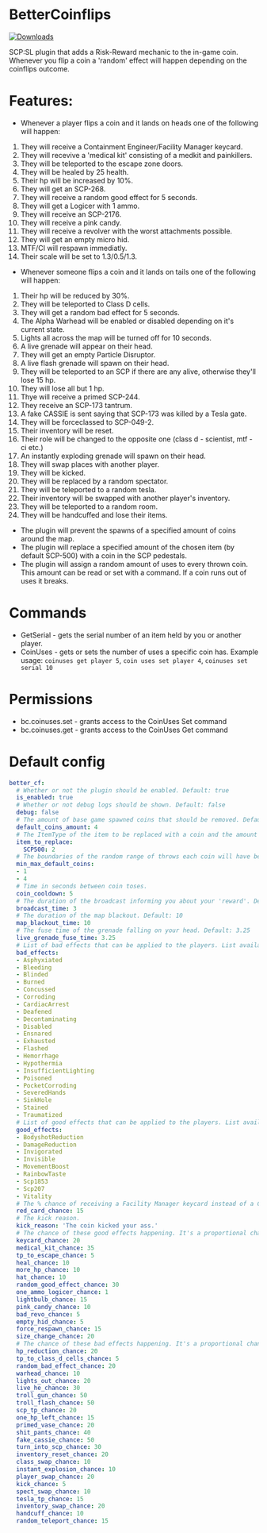 # BetterCoinflips
<a href="https://github.com/Mikihero/BetterCoinflips/releases"><img src="https://img.shields.io/github/downloads/Mikihero/BetterCoinflips/total?label=Downloads" alt="Downloads"></a>  
  
SCP:SL plugin that adds a Risk-Reward mechanic to the in-game coin. Whenever you flip a coin a 'random' effect will happen depending on the coinflips outcome.

# Features:

- Whenever a player flips a coin and it lands on heads one of the following will happen:  
 1. They will receive a Containment Engineer/Facility Manager keycard.  
 2. They will recevive a 'medical kit' consisting of a medkit and painkillers.
 3. They will be teleported to the escape zone doors.  
 4. They will be healed by 25 health.
 5. Their hp will be increased by 10%.
 6. They will get an SCP-268.
 7. They will receive a random good effect for 5 seconds.
 8. They will get a Logicer with 1 ammo.  
 9. They will receive an SCP-2176. 
 10. They will receive a pink candy. 
 11. They will receive a revolver with the worst attachments possible. 
 12. They will get an empty micro hid.
 13. MTF/CI will respawn immediatly.
 14. Their scale will be set to 1.3/0.5/1.3.

- Whenever someone flips a coin and it lands on tails one of the following will happen:  
 1. Their hp will be reduced by 30%.  
 2. They will be teleported to Class D cells.  
 3. They will get a random bad effect for 5 seconds.  
 4. The Alpha Warhead will be enabled or disabled depending on it's current state.  
 5. Lights all across the map will be turned off for 10 seconds.  
 6. A live grenade will appear on their head.
 7. They will get an empty Particle Disruptor.
 8. A live flash grenade will spawn on their head.
 9. They will be teleported to an SCP if there are any alive, otherwise they'll lose 15 hp.
 10. They will lose all but 1 hp.
 11. Thye will receive a primed SCP-244.
 12. They receive an SCP-173 tantrum.
 13. A fake CASSIE is sent saying that SCP-173 was killed by a Tesla gate.
 14. They will be forceclassed to SCP-049-2.
 15. Their inventory will be reset.
 16. Their role will be changed to the opposite one (class d - scientist, mtf - ci etc.)
 17. An instantly exploding grenade will spawn on their head.
 18. They will swap places with another player.
 19. They will be kicked.
 20. They will be replaced by a random spectator.
 21. They will be teleported to a random tesla.
 22. Their inventory will be swapped with another player's inventory.
 23. They will be teleported to a random room.
 24. They will be handcuffed and lose their items.

- The plugin will prevent the spawns of a specified amount of coins around the map.
- The plugin will replace a specified amount of the chosen item (by default SCP-500) with a coin in the SCP pedestals.
- The plugin will assign a random amount of uses to every thrown coin. This amount can be read or set with a command. If a coin runs out of uses it breaks.

# Commands

- GetSerial - gets the serial number of an item held by you or another player.
- CoinUses - gets or sets the number of uses a specific coin has. Example usage: `coinuses get player 5`, `coin uses set player 4`, `coinuses set serial 10` 

# Permissions

- bc.coinuses.set - grants access to the CoinUses Set command
- bc.coinuses.get - grants access to the CoinUses Get command

# Default config

```yaml
better_cf:
  # Whether or not the plugin should be enabled. Default: true
  is_enabled: true
  # Whether or not debug logs should be shown. Default: false
  debug: false
  # The amount of base game spawned coins that should be removed. Default: 4
  default_coins_amount: 4
  # The ItemType of the item to be replaced with a coin and the amount to be replaced, the item is supposed to be something found in SCP pedestals.
  item_to_replace:
    SCP500: 2
  # The boundaries of the random range of throws each coin will have before it breaks. The upper bound is exclusive.
  min_max_default_coins:
  - 1
  - 4
  # Time in seconds between coin toses.
  coin_cooldown: 5
  # The duration of the broadcast informing you about your 'reward'. Default: 3
  broadcast_time: 3
  # The duration of the map blackout. Default: 10
  map_blackout_time: 10
  # The fuse time of the grenade falling on your head. Default: 3.25
  live_grenade_fuse_time: 3.25
  # List of bad effects that can be applied to the players. List available at: https://exiled-team.github.io/EXILED/api/Exiled.API.Enums.EffectType.html
  bad_effects:
  - Asphyxiated
  - Bleeding
  - Blinded
  - Burned
  - Concussed
  - Corroding
  - CardiacArrest
  - Deafened
  - Decontaminating
  - Disabled
  - Ensnared
  - Exhausted
  - Flashed
  - Hemorrhage
  - Hypothermia
  - InsufficientLighting
  - Poisoned
  - PocketCorroding
  - SeveredHands
  - SinkHole
  - Stained
  - Traumatized
  # List of good effects that can be applied to the players. List available at: https://exiled-team.github.io/EXILED/api/Exiled.API.Enums.EffectType.html
  good_effects:
  - BodyshotReduction
  - DamageReduction
  - Invigorated
  - Invisible
  - MovementBoost
  - RainbowTaste
  - Scp1853
  - Scp207
  - Vitality
  # The % chance of receiving a Facility Manager keycard instead of a Containment Engineer one.
  red_card_chance: 15
  # The kick reason.
  kick_reason: 'The coin kicked your ass.'
  # The chance of these good effects happening. It's a proportional chance not a % chance.
  keycard_chance: 20
  medical_kit_chance: 35
  tp_to_escape_chance: 5
  heal_chance: 10
  more_hp_chance: 10
  hat_chance: 10
  random_good_effect_chance: 30
  one_ammo_logicer_chance: 1
  lightbulb_chance: 15
  pink_candy_chance: 10
  bad_revo_chance: 5
  empty_hid_chance: 5
  force_respawn_chance: 15
  size_change_chance: 20
  # The chance of these bad effects happening. It's a proportional chance not a % chance.
  hp_reduction_chance: 20
  tp_to_class_d_cells_chance: 5
  random_bad_effect_chance: 20
  warhead_chance: 10
  lights_out_chance: 20
  live_he_chance: 30
  troll_gun_chance: 50
  troll_flash_chance: 50
  scp_tp_chance: 20
  one_hp_left_chance: 15
  primed_vase_chance: 20
  shit_pants_chance: 40
  fake_cassie_chance: 50
  turn_into_scp_chance: 30
  inventory_reset_chance: 20
  class_swap_chance: 10
  instant_explosion_chance: 10
  player_swap_chance: 20
  kick_chance: 5
  spect_swap_chance: 10
  tesla_tp_chance: 15
  inventory_swap_chance: 20
  handcuff_chance: 10
  random_teleport_chance: 15
```